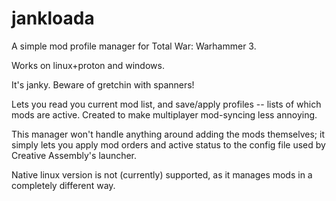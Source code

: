 # jankloada

A simple mod profile manager for Total War: Warhammer 3.

Works on linux+proton and windows.

It's janky. Beware of gretchin with spanners!

Lets you read you current mod list, and save/apply profiles -- lists of which mods are active. Created to make multiplayer mod-syncing less annoying.

This manager won't handle anything around adding the mods themselves; it simply lets you apply mod orders and active status to the config file used by Creative Assembly's launcher.

Native linux version is not (currently) supported, as it manages mods in a completely different way.
